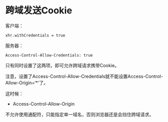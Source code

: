# 跨域发送Cookie

客户端：

```
xhr.withCredentials = true
```

服务器：

```
Access-Control-Allow-Credentials: true
```

只有同时设置了这两项，即可允许跨域请求携带Cookie。

注意，设置了Access-Control-Allow-Credentials就不能设置Access-Control-Allow-Origin=‘*’了。

这时候：

- Access-Control-Allow-Origin

不允许使用通配符，只能指定单一域名，否则浏览器还是会挡住跨域请求。

